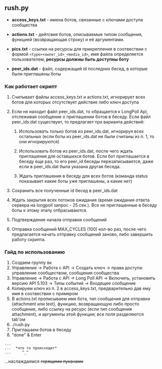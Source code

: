 ## rush.py
  - **access_keys.txt** - имена ботов, связанные с ключами доступа сообщества
  - **actions.txt** - дейтсвия ботов, описываемые типом сообщения, функцией (возвращающая строку) и её аргументами.  
  
  - **pics.txt** - ссылки на ресурсы для прикрепления в соотвествии с формой ```<type><owner_id>_<media_id>```, имя файла определяется пользователем, **ресурсы должны быть доступны боту**
  - **peer_ids.dat** - файл, содержащий id последних бесед, в которые были приглашены боты
  
### Как работает скрипт
  1) Считывает файлы access_keys.txt и actions.txt, игнорирует всех ботов для которых отсутствует действие либо ключ доступа
  2) Если не находит файл peer_ids.dat, то обращается к LongPoll Api, отслеживая сообщение о приглашении ботов в беседу. Если файл peer_ids.dat существует, то предлагает три варианта действий:
  
      1) Использовать только ботов из peer_ids.dat, игнорируя всех остальных (если боты из peer_ids.dat не были считаны из п. 1, то они игнорируются)
      
      2) Использовать ботов из peer_ids.dat, после чего ждать приглашения для оставшихся ботов. Если бот приглашается в беседу еще раз, то его peer_id беседы перезаписывается, даже если в peer_ids.dat была указана другая беседа.
      
      3) Ждать приглашения в беседу для всех ботов (команда status показывает какие боты уже приглашены, а какие нет)
  3) Сохранить все полученные id бесед в peer_ids.dat
  4) Ждать закрытия всех потоков ожидания (время ожидания ответа сервера на longpoll запрос - 25 сек.). Все не приглашенные в беседу боты к этому этапу отбрасываются.
  5) Подтверждение начала отправки сообщений
  6) Отправка сообщений MAX_CYCLES (100) кол-во раз, после чего предлагается начать отправку сообщений заново, либо завершить работу скрипта.
  
### Гайд по использованию
  1) Создаем группу вк
  2) Управление -> Работа с API -> Создать ключ -> права доступа: управление сообществом, сообщения сообщества 
  3) Управление -> Работа с API -> Long Poll API -> Включить, установить версию API 5.103 -> Типы событий -> Входящее сообщение
  3) Копируем ключ из п. 2 в access_keys.txt, предварительно дав ему имя в соотвествии с примером
  4) В actions.txt прописываем имя бота, тип сообщения для отправки (attachment или text), функцию, возвращающую либо просто сообщение, либо ссылку на ресурс (если тип сообщения attachment), и аргументы этой функции; все поля разделяются tab'ом
  5) ./rush.py  
  6) Приглашаем ботов в беседу
  7) "done" & Enter
  ```
  ...  
  ...  *что то происходит*
  ...     ^_^
  ```
 ...наслаждаемся ~~горящими пуканами~~
